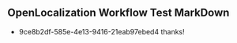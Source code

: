 ## OpenLocalization Workflow Test MarkDown
* 9ce8b2df-585e-4e13-9416-21eab97ebed4 
thanks!<!--HONumber=Mar16_HO4-->
